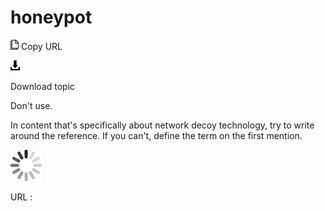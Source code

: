 # honeypot

![Copy URL](media/honeypot/Copy.png)
Copy URL

![Download](media/honeypot/Download.png)

Download topic

Don't use. 

In
content that's specifically about network decoy technology, try to
write around the reference. If you can't, define the term on the
first mention.

![In progress](media/honeypot/activity-large.gif)

URL :
